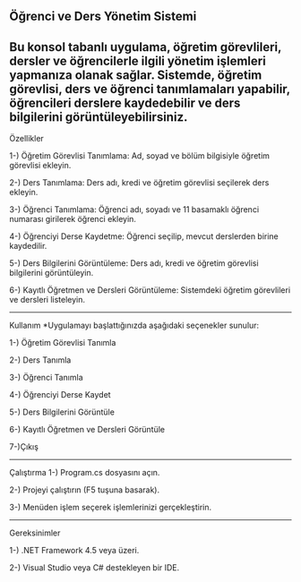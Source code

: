 
Öğrenci ve Ders Yönetim Sistemi
---
Bu konsol tabanlı uygulama, öğretim görevlileri, dersler ve öğrencilerle ilgili yönetim işlemleri yapmanıza olanak sağlar. Sistemde, öğretim görevlisi, ders ve öğrenci tanımlamaları yapabilir, öğrencileri derslere kaydedebilir ve ders bilgilerini görüntüleyebilirsiniz.
---
Özellikler

1-) Öğretim Görevlisi Tanımlama: Ad, soyad ve bölüm bilgisiyle öğretim görevlisi ekleyin.

2-) Ders Tanımlama: Ders adı, kredi ve öğretim görevlisi seçilerek ders ekleyin.

3-) Öğrenci Tanımlama: Öğrenci adı, soyadı ve 11 basamaklı öğrenci numarası girilerek öğrenci ekleyin.

4-) Öğrenciyi Derse Kaydetme: Öğrenci seçilip, mevcut derslerden birine kaydedilir.

5-) Ders Bilgilerini Görüntüleme: Ders adı, kredi ve öğretim görevlisi bilgilerini görüntüleyin.

6-) Kayıtlı Öğretmen ve Dersleri Görüntüleme: Sistemdeki öğretim görevlileri ve dersleri listeleyin.

---
Kullanım
*Uygulamayı başlattığınızda aşağıdaki seçenekler sunulur:

1-) Öğretim Görevlisi Tanımla

2-) Ders Tanımla

3-) Öğrenci Tanımla

4-) Öğrenciyi Derse Kaydet

5-) Ders Bilgilerini Görüntüle

6-) Kayıtlı Öğretmen ve Dersleri Görüntüle

7-)Çıkış

---
Çalıştırma
1-) Program.cs dosyasını açın.

2-) Projeyi çalıştırın (F5 tuşuna basarak).

3-) Menüden işlem seçerek işlemlerinizi gerçekleştirin.

---
Gereksinimler

1-) .NET Framework 4.5 veya üzeri.

2-) Visual Studio veya C# destekleyen bir IDE.


